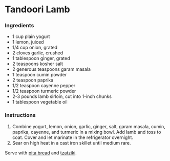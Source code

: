 # Tandoori Lamb

### Ingredients

- 1 cup plain yogurt
- 1 lemon, juiced
- 1/4 cup onion, grated
- 2 cloves garlic, crushed
- 1 tablespoon ginger, grated
- 2 teaspoons kosher salt
- 2 generous teaspoons garam masala
- 1 teaspoon cumin powder
- 2 teaspoon paprika
- 1/2 teaspoon cayenne pepper
- 1/2 teaspoon turmeric powder
- 2-3 pounds lamb sirloin, cut into 1-inch chunks
- 1 tablespoon vegetable oil

### Instructions

1. Combine yogurt, lemon, onion, garlic, ginger, salt, garam masala, cumin, paprika, cayenne, and turmeric in a mixing bowl. Add lamb and toss to coat. Cover and let marinate in the refrigerator overnight.
2. Sear on high heat in a cast iron skillet until medium rare.

Serve with [pita bread](pita-bread.md) and [tzatziki](tzatziki.md).
